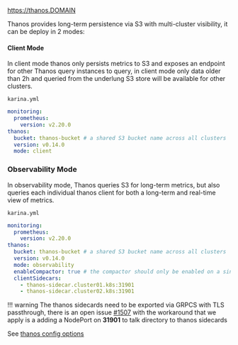 https://thanos.DOMAIN

Thanos provides long-term persistence via S3 with multi-cluster visibility, it can be deploy in 2 modes:

#### Client Mode

In client mode thanos only persists metrics to S3 and exposes an endpoint for other Thanos query instances to query, in client mode only data older than 2h and queried from the underlung S3 store will be available for other clusters.

`karina.yml`

```yaml
monitoring:
  prometheus:
    version: v2.20.0
thanos:
  bucket: thanos-bucket # a shared S3 bucket name across all clusters
  version: v0.14.0
  mode: client
```

### Observability Mode

In observability mode, Thanos queries S3 for long-term metrics, but also queries each individual thanos client for both a long-term and real-time view of metrics.

`karina.yml`

```yaml
monitoring:
  prometheus:
    version: v2.20.0
thanos:
  bucket: thanos-bucket # a shared S3 bucket name across all clusters
  version: v0.14.0
  mode: observability
  enableCompactor: true # the compactor should only be enabled on a single cluster
  clientSidecars:
    - thanos-sidecar.cluster01.k8s:31901
    - thanos-sidecar.cluster02.k8s:31901
```

!!! warning
   The thanos sidecards need to be exported via GRPCS with TLS passthrough, there is an open issue [#1507](https://github.com/thanos-io/thanos/issues/1507) with the workaround that we apply is a adding a NodePort on **31901** to talk directory to thanos sidecards

See [thanos config options](/reference/config/#thanos)

